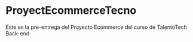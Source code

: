 # ProyectEcommerceTecno

Este es la pre-entrega del Proyecto Ecommerce del curso de TalentoTech Back-end

